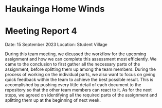 # Haukainga Home Winds
# Meeting Report 4

Date: 15 September 2023
Location: Student Village

During this team meeting, we dicussed the workflow for the upcoming assignment and how we can complete this assessment most efficiently. We came to the conclusion to first gather all the necessary parts of the assignment, before splitting them up among the team members. During the process of working on the individual parts, we also want to focus on giving quick feedback within the team to achieve the best possible result. This is accomplished by pushing every little detail of each document to the repository so that the other team members can react to it. As for the next steps, we agreed on identifying all the required parts of the assignment and splitting them up at the beginning of next week. 